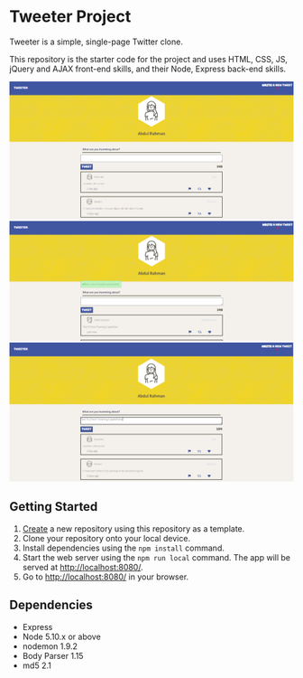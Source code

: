 # Tweeter Project

Tweeter is a simple, single-page Twitter clone.

This repository is the starter code for the project and uses HTML, CSS, JS, jQuery and AJAX front-end skills, and their Node, Express back-end skills.

![Launch Page](https://github.com/lhlRahman/tweeters/blob/main/public/images/tweeter.PNG)
![Writing Tweet](https://github.com/lhlRahman/tweeters/blob/main/public/images/tweeter2.PNG)
![Successful Tweet](https://github.com/lhlRahman/tweeters/blob/main/public/images/tweeter3.PNG)


## Getting Started

1. [Create](https://docs.github.com/en/repositories/creating-and-managing-repositories/creating-a-repository-from-a-template) a new repository using this repository as a template.
2. Clone your repository onto your local device.
3. Install dependencies using the `npm install` command.
3. Start the web server using the `npm run local` command. The app will be served at <http://localhost:8080/>.
4. Go to <http://localhost:8080/> in your browser.

## Dependencies

- Express
- Node 5.10.x or above
- nodemon 1.9.2
- Body Parser 1.15
- md5 2.1